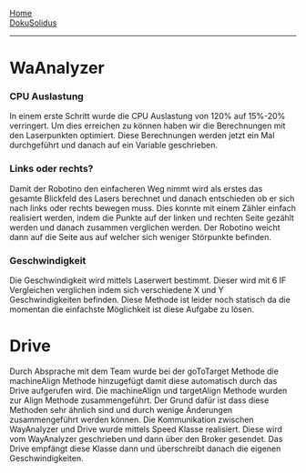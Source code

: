 [Home](home)  
[DokuSolidus](DokuSolidus)  

---------------------

# WaAnalyzer
### CPU Auslastung

In einem erste Schritt wurde die CPU Auslastung von 120% auf 15%-20% verringert. Um dies erreichen zu können haben wir die Berechnungen mit den Laserpunkten optimiert. Diese Berechnungen werden jetzt ein Mal durchgeführt und danach auf ein Variable geschrieben.

### Links oder rechts?

Damit der Robotino den einfacheren Weg nimmt wird als erstes das gesamte Blickfeld des Lasers berechnet und danach entschieden ob er sich nach links oder rechts bewegen muss. Dies konnte mit einem Zähler einfach realisiert werden, indem die Punkte auf der linken und rechten Seite gezählt werden und danach zusammen verglichen werden. Der Robotino weicht dann auf die Seite aus auf welcher sich weniger Störpunkte befinden.

### Geschwindigkeit

Die Geschwindigkeit wird mittels Laserwert bestimmt. Dieser wird mit 6 IF Vergleichen verglichen indem sich verschiedene X und Y Geschwindigkeiten befinden. Diese Methode ist leider noch statisch da die momentan die einfachste Möglichkeit ist diese Aufgabe zu lösen.

# Drive

Durch Absprache mit dem Team wurde bei der goToTarget Methode die machineAlign Methode hinzugefügt damit diese automatisch durch das Drive aufgerufen wird. Die machineAlign und targetAlign Methode wurden zur Align Methode zusammengeführt. Der Grund dafür ist dass diese Methoden sehr ähnlich sind und durch wenige Änderungen zusammengeführt werden können. Die Kommunikation zwischen WayAnalyzer und Drive wurde mittels Speed Klasse realisiert. Diese wird vom WayAnalyzer geschrieben und dann über den Broker gesendet. Das Drive empfängt diese Klasse dann und überschreibt danach die eigenen Geschwindigkeiten.